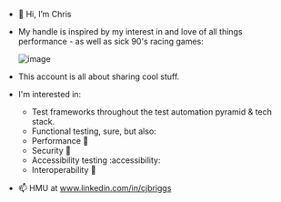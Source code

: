 - 👋 Hi, I’m Chris

- My handle is inspired by my interest in and love of all things performance - as well as sick 90's racing games:

  ![image](https://github.com/needForSp33d/needForSp33d/assets/140117190/813d7ef7-08c4-45a4-b04d-08620cbff2d6)
  
- This account is all about sharing cool stuff.

- I'm interested in:
  
  - Test frameworks throughout the test automation pyramid & tech stack.
  - Functional testing, sure, but also:
  - Performance 🐎
  - Security 🔐
  - Accessibility testing :accessibility:
  - Interoperability 🧰

- 📫 HMU at www.linkedin.com/in/cjbriggs
